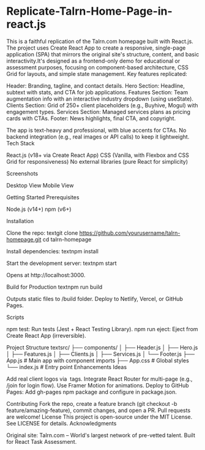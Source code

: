 # Replicate-Talrn-Home-Page-in-react.js
This is a faithful replication of the Talrn.com homepage built with React.js. The project uses Create React App to create a responsive, single-page application (SPA) that mirrors the original site's structure, content, and basic interactivity.It's designed as a frontend-only demo for educational or assessment purposes, focusing on component-based architecture, CSS Grid for layouts, and simple state management.
Key features replicated:

Header: Branding, tagline, and contact details.
Hero Section: Headline, subtext with stats, and CTA for job applications.
Features Section: Team augmentation info with an interactive industry dropdown (using useState).
Clients Section: Grid of 250+ client placeholders (e.g., Buyhive, Mogul) with engagement types.
Services Section: Managed services plans as pricing cards with CTAs.
Footer: News highlights, final CTA, and copyright.

The app is text-heavy and professional, with blue accents for CTAs. No backend integration (e.g., real images or API calls) to keep it lightweight.
Tech Stack

React.js (v18+ via Create React App)
CSS (Vanilla, with Flexbox and CSS Grid for responsiveness)
No external libraries (pure React for simplicity)

Screenshots


Desktop View
Mobile View

Getting Started
Prerequisites

Node.js (v14+)
npm (v6+)

Installation

Clone the repo:
textgit clone https://github.com/yourusername/talrn-homepage.git
cd talrn-homepage

Install dependencies:
textnpm install

Start the development server:
textnpm start

Opens at http://localhost:3000.



Build for Production
textnpm run build

Outputs static files to /build folder. Deploy to Netlify, Vercel, or GitHub Pages.

Scripts

npm test: Run tests (Jest + React Testing Library).
npm run eject: Eject from Create React App (irreversible).

Project Structure
textsrc/
├── components/
│   ├── Header.js
│   ├── Hero.js
│   ├── Features.js
│   ├── Clients.js
│   ├── Services.js
│   └── Footer.js
├── App.js          # Main app with component imports
├── App.css         # Global styles
└── index.js        # Entry point
Enhancements Ideas

Add real client logos via <img> tags.
Integrate React Router for multi-page (e.g., /join for login flow).
Use Framer Motion for animations.
Deploy to GitHub Pages: Add gh-pages npm package and configure in package.json.

Contributing
Fork the repo, create a feature branch (git checkout -b feature/amazing-feature), commit changes, and open a PR. Pull requests are welcome!
License
This project is open-source under the MIT License. See LICENSE for details.
Acknowledgments

Original site: Talrn.com – World's largest network of pre-vetted talent.
Built for React Task Assessment.
